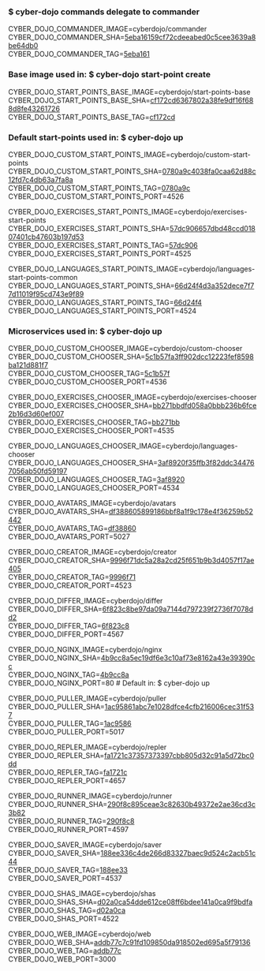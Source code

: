 ### $ cyber-dojo commands delegate to commander

CYBER_DOJO_COMMANDER_IMAGE=cyberdojo/commander  
CYBER_DOJO_COMMANDER_SHA=[5eba16159cf72cdeeabed0c5cee3639a8be64db0](https://github.com/cyber-dojo/commander/commit/5eba16159cf72cdeeabed0c5cee3639a8be64db0)  
CYBER_DOJO_COMMANDER_TAG=[5eba161](https://hub.docker.com/layers/cyberdojo/commander/5eba161/images/sha256-3a7c0c63fa399b040b2bfdbddea4c25717fd4d73496a89d7935fc80b713ba16a)  

### Base image used in: $ cyber-dojo start-point create

CYBER_DOJO_START_POINTS_BASE_IMAGE=cyberdojo/start-points-base  
CYBER_DOJO_START_POINTS_BASE_SHA=[cf172cd6367802a38fe9df16f688d8fe43261726](https://github.com/cyber-dojo/start-points-base/commit/cf172cd6367802a38fe9df16f688d8fe43261726)  
CYBER_DOJO_START_POINTS_BASE_TAG=[cf172cd](https://hub.docker.com/layers/cyberdojo/start-points-base/cf172cd/images/sha256-4d5e26de87fbfdb6ee3869050d5d61b81e6c1db069aa0ebecb9a344bebfe8cd8)  

### Default start-points used in: $ cyber-dojo up

CYBER_DOJO_CUSTOM_START_POINTS_IMAGE=cyberdojo/custom-start-points  
CYBER_DOJO_CUSTOM_START_POINTS_SHA=[0780a9c4038fa0caa62d88c12fd7c4db63a7fa8a](https://github.com/cyber-dojo/custom-start-points/commit/0780a9c4038fa0caa62d88c12fd7c4db63a7fa8a)  
CYBER_DOJO_CUSTOM_START_POINTS_TAG=[0780a9c](https://hub.docker.com/layers/cyberdojo/custom-start-points/0780a9c/images/sha256-3066868072ae6b65af9a4fc799be24b01e918bda4cb5f382e1196d218b02e4aa)  
CYBER_DOJO_CUSTOM_START_POINTS_PORT=4526

CYBER_DOJO_EXERCISES_START_POINTS_IMAGE=cyberdojo/exercises-start-points  
CYBER_DOJO_EXERCISES_START_POINTS_SHA=[57dc906657dbd48ccd01807401cb47603b197d53](https://github.com/cyber-dojo/exercises-start-points/commit/57dc906657dbd48ccd01807401cb47603b197d53)  
CYBER_DOJO_EXERCISES_START_POINTS_TAG=[57dc906](https://hub.docker.com/layers/cyberdojo/exercises-start-points/57dc906/images/sha256-ae56d6d91c98c7a40aa434a5d7da703bfcacc1384c1bb1bef373540940dce71e)  
CYBER_DOJO_EXERCISES_START_POINTS_PORT=4525

CYBER_DOJO_LANGUAGES_START_POINTS_IMAGE=cyberdojo/languages-start-points-common  
CYBER_DOJO_LANGUAGES_START_POINTS_SHA=[66d24f4d3a352dece7f77d11019f95cd743e9f89](https://github.com/cyber-dojo/languages-start-points/commit/66d24f4d3a352dece7f77d11019f95cd743e9f89)  
CYBER_DOJO_LANGUAGES_START_POINTS_TAG=[66d24f4](https://hub.docker.com/layers/cyberdojo/languages-start-points-common/66d24f4/images/sha256-7ebca3573ea42f560792bb0685cb7fefdacb163ea5fee72b62ed5cdf5a826423)  
CYBER_DOJO_LANGUAGES_START_POINTS_PORT=4524

### Microservices used in: $ cyber-dojo up

CYBER_DOJO_CUSTOM_CHOOSER_IMAGE=cyberdojo/custom-chooser  
CYBER_DOJO_CUSTOM_CHOOSER_SHA=[5c1b57fa3ff902dcc12223fef8598ba121d881f7](https://github.com/cyber-dojo/custom-chooser/commit/5c1b57fa3ff902dcc12223fef8598ba121d881f7)  
CYBER_DOJO_CUSTOM_CHOOSER_TAG=[5c1b57f](https://hub.docker.com/layers/cyberdojo/custom-chooser/5c1b57f/images/sha256-a21e292d66cafb82c079a820816b252d1f176d2493cd8aa68c57e90ae3feb137)  
CYBER_DOJO_CUSTOM_CHOOSER_PORT=4536

CYBER_DOJO_EXERCISES_CHOOSER_IMAGE=cyberdojo/exercises-chooser  
CYBER_DOJO_EXERCISES_CHOOSER_SHA=[bb271bbdfd058a0bbb236b6fce2b16d3d60ef007](https://github.com/cyber-dojo/exercises-chooser/commit/bb271bbdfd058a0bbb236b6fce2b16d3d60ef007)  
CYBER_DOJO_EXERCISES_CHOOSER_TAG=[bb271bb](https://hub.docker.com/layers/cyberdojo/exercises-chooser/bb271bb/images/sha256-f83aa2e631d86b0c61cd9a42dc93f1716d77ad4acb6d0f14013efca8eaacc25c)  
CYBER_DOJO_EXERCISES_CHOOSER_PORT=4535

CYBER_DOJO_LANGUAGES_CHOOSER_IMAGE=cyberdojo/languages-chooser  
CYBER_DOJO_LANGUAGES_CHOOSER_SHA=[3af8920f35ffb3f82ddc344767056ab50fd59197](https://github.com/cyber-dojo/languages-chooser/commit/3af8920f35ffb3f82ddc344767056ab50fd59197)  
CYBER_DOJO_LANGUAGES_CHOOSER_TAG=[3af8920](https://hub.docker.com/layers/cyberdojo/languages-chooser/3af8920/images/sha256-2c863f5db9af4379697da6618c3745ccdfec6b6d2fc34b5051267b8c39c54536)  
CYBER_DOJO_LANGUAGES_CHOOSER_PORT=4534

CYBER_DOJO_AVATARS_IMAGE=cyberdojo/avatars  
CYBER_DOJO_AVATARS_SHA=[df388605899186bbf8a1f9c178e4f36259b52442](https://github.com/cyber-dojo/avatars/commit/df388605899186bbf8a1f9c178e4f36259b52442)  
CYBER_DOJO_AVATARS_TAG=[df38860](https://hub.docker.com/layers/cyberdojo/avatars/df38860/images/sha256-b19f184b737fcbc429c6557ac4c303cd2e57538aeff138f4ce9c598537cb5cf8)  
CYBER_DOJO_AVATARS_PORT=5027

CYBER_DOJO_CREATOR_IMAGE=cyberdojo/creator  
CYBER_DOJO_CREATOR_SHA=[9996f71dc5a28a2cd25f651b9b3d4057f17ae405](https://github.com/cyber-dojo/creator/commit/9996f71dc5a28a2cd25f651b9b3d4057f17ae405)  
CYBER_DOJO_CREATOR_TAG=[9996f71](https://hub.docker.com/layers/cyberdojo/creator/9996f71/images/sha256-fda1b6b73f54099cc503691d1da2b0c6a31052408fd9aeaca872ec623e66712e)  
CYBER_DOJO_CREATOR_PORT=4523

CYBER_DOJO_DIFFER_IMAGE=cyberdojo/differ  
CYBER_DOJO_DIFFER_SHA=[6f823c8be97da09a7144d797239f2736f7078dd2](https://github.com/cyber-dojo/differ/commit/6f823c8be97da09a7144d797239f2736f7078dd2)  
CYBER_DOJO_DIFFER_TAG=[6f823c8](https://hub.docker.com/layers/cyberdojo/differ/6f823c8/images/sha256-9389d72b638ec26236c4c90c799a502edf73f4a8061bd2df9d3470f5fc72a588)  
CYBER_DOJO_DIFFER_PORT=4567

CYBER_DOJO_NGINX_IMAGE=cyberdojo/nginx  
CYBER_DOJO_NGINX_SHA=[4b9cc8a5ec19df6e3c10af73e8162a43e39390cc](https://github.com/cyber-dojo/nginx/commit/4b9cc8a5ec19df6e3c10af73e8162a43e39390cc)  
CYBER_DOJO_NGINX_TAG=[4b9cc8a](https://hub.docker.com/layers/cyberdojo/nginx/4b9cc8a/images/sha256-7ca0b8d4755986d62585a58e654166219d8db6e7f47b2f247678d5c42189c56d)  
CYBER_DOJO_NGINX_PORT=80 # Default in: $ cyber-dojo up

CYBER_DOJO_PULLER_IMAGE=cyberdojo/puller  
CYBER_DOJO_PULLER_SHA=[1ac95861abc7e1028dfce4cfb216006cec31f537](https://github.com/cyber-dojo/puller/commit/1ac95861abc7e1028dfce4cfb216006cec31f537)  
CYBER_DOJO_PULLER_TAG=[1ac9586](https://hub.docker.com/layers/cyberdojo/puller/1ac9586/images/sha256-9c81aaf7737e1c00e8a82aebd43864949068a67b2605a43f0e729e8626cbd061)  
CYBER_DOJO_PULLER_PORT=5017

CYBER_DOJO_REPLER_IMAGE=cyberdojo/repler  
CYBER_DOJO_REPLER_SHA=[fa1721c37357373397cbb805d32c91a5d72bc0dd](https://github.com/cyber-dojo/repler/commit/fa1721c37357373397cbb805d32c91a5d72bc0dd)  
CYBER_DOJO_REPLER_TAG=[fa1721c](https://hub.docker.com/layers/cyberdojo/repler/fa1721c/images/sha256-0467b1ffb64e69fc9df3db0ef2f0fe50ff3c458c0ad0d9172541cad9e9184059)  
CYBER_DOJO_REPLER_PORT=4657

CYBER_DOJO_RUNNER_IMAGE=cyberdojo/runner  
CYBER_DOJO_RUNNER_SHA=[290f8c895ceae3c82630b49372e2ae36cd3c3b82](https://github.com/cyber-dojo/runner/commit/290f8c895ceae3c82630b49372e2ae36cd3c3b82)  
CYBER_DOJO_RUNNER_TAG=[290f8c8](https://hub.docker.com/layers/cyberdojo/runner/290f8c8/images/sha256-1476ffa4cc68ae6f6418291464d3ee761ffe9457f964d12c0485d7f7db2d096d)  
CYBER_DOJO_RUNNER_PORT=4597

CYBER_DOJO_SAVER_IMAGE=cyberdojo/saver  
CYBER_DOJO_SAVER_SHA=[188ee336c4de266d83327baec9d524c2acb51c44](https://github.com/cyber-dojo/saver/commit/188ee336c4de266d83327baec9d524c2acb51c44)  
CYBER_DOJO_SAVER_TAG=[188ee33](https://hub.docker.com/layers/cyberdojo/saver/188ee33/images/sha256-39f745f0b576b1ba699bf0f19d509b574739c0d2b8173d06c6052fcf0a566f31)  
CYBER_DOJO_SAVER_PORT=4537

CYBER_DOJO_SHAS_IMAGE=cyberdojo/shas  
CYBER_DOJO_SHAS_SHA=[d02a0ca54dde612ce08ff6bdee141a0ca9f9bdfa](https://github.com/cyber-dojo/shas/commit/d02a0ca54dde612ce08ff6bdee141a0ca9f9bdfa)  
CYBER_DOJO_SHAS_TAG=[d02a0ca](https://hub.docker.com/layers/cyberdojo/shas/d02a0ca/images/sha256-1e7fed3df24709f1a5890a12f341bac9e355ac6b6a5047703e417d929b128cef)  
CYBER_DOJO_SHAS_PORT=4522

CYBER_DOJO_WEB_IMAGE=cyberdojo/web  
CYBER_DOJO_WEB_SHA=[addb77c7c91fd109850da918502ed695a5f79136](https://github.com/cyber-dojo/web/commit/addb77c7c91fd109850da918502ed695a5f79136)  
CYBER_DOJO_WEB_TAG=[addb77c](https://hub.docker.com/layers/cyberdojo/web/addb77c/images/sha256-cd8cec691e12bdb5ecb1e057e1252181de9b39d840813b8dcfa64e9d18a10f9d)  
CYBER_DOJO_WEB_PORT=3000

